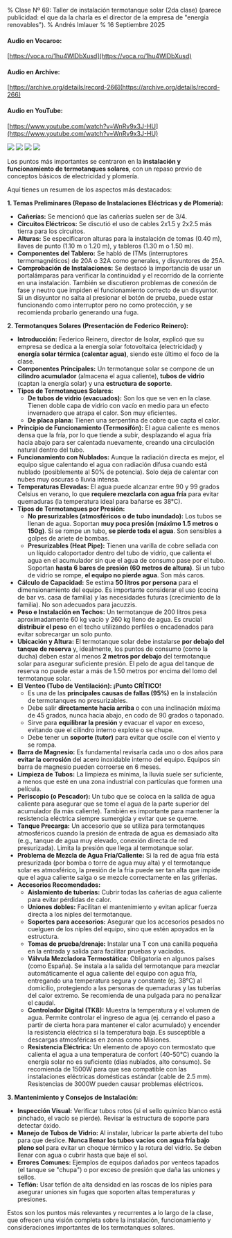 % Clase Nº 69: Taller de instalación termotanque solar (2da clase) (parece publicidad: el que da la charla es el director de la empresa de "energía renovables").
% Andrés Imlauer
% 16 Septiembre 2025

#### Audio en Vocaroo:

[https://voca.ro/1hu4WlDbXusd](https://voca.ro/1hu4WlDbXusd)

#### Audio en Archive:

[https://archive.org/details/record-266](https://archive.org/details/record-266)

#### Audio en YouTube:

[https://www.youtube.com/watch?v=WnRv9x3J-HU](https://www.youtube.com/watch?v=WnRv9x3J-HU)

![](https://blogger.googleusercontent.com/img/b/R29vZ2xl/AVvXsEiAWwCYbVsVUF85Vqyz_V9J058KvatwOlm0Wgl57X_HRSGJEqx_-MZPDbIZFGjHk31SrA_jJad15U2W0HGTufiItiegAZLZo3ErvNtDLTv1r6spkfLTO-ZJlkg-b2eK62G8NBsuw5OHcjggvbV5b_S6eWYHIzBnE2w3O_lwr8tRx2WUfX7d8Sgp5lRjYVE/s4160/IMG_20250916_210217665.jpg)
![](https://blogger.googleusercontent.com/img/b/R29vZ2xl/AVvXsEgCvRwNCWCuFm-Kh0Oe3CY7UyDwK6u0yHs33GO_n-xrwd6sHUAzgt1VQE1px7GCO2IqV_S2uX4KrtmdJyphxJCr2NsGUrWkfNLH79IwyXSQp1uPLbkcT-eNUoGx2sCOlgp2oSdObFfG1iee093muVtNdh1kqeeho6rrlneoEGG9xlRUm3E_kqcQRxze6xc/s4160/IMG_20250916_183821763.jpg)
![](https://blogger.googleusercontent.com/img/b/R29vZ2xl/AVvXsEjCzmC_KRj2c91i80Ggk3_Lugd1f9ALdCF_k2hKFfSK0DfhpLMjNII6bMqT9wRtIdd9sAOsmQ2cEV6vox6mDU7RlH_vdCmY4bBFp0MdefzmQCEHkr1bDw75bPCaWyCu6bX4Hla7zv9PFvYAb2jYwJedHRpGeloBZjp-sgK1Qz6WephKBxbIh3_vozCgI-0/s4160/IMG_20250916_183831711.jpg)
![](https://blogger.googleusercontent.com/img/b/R29vZ2xl/AVvXsEibu2bVA7IwXGkg0px9X-MbeLSOYprcWhGC4_a1BRjtSOE5c6XKXX9SqlDnjd7qMSfYvylO7s019hw2-vb-wte3_e_gUdLZQ75gC_sfqiORQ-zbHdjb9R-w3wDJmbgv2NPqPxvrIZjkTbQF8UvTp-9D4caPqjiW4_-3jiXZFaN-2-rKsznIfnbJx31IfhA/s4160/IMG_20250916_184254831.jpg)

Los puntos más importantes se centraron en la **instalación y funcionamiento de termotanques solares**, con un repaso previo de conceptos básicos de electricidad y plomería.

Aquí tienes un resumen de los aspectos más destacados:

**1. Temas Preliminares (Repaso de Instalaciones Eléctricas y de Plomería):**

*   **Cañerías:** Se mencionó que las cañerías suelen ser de 3/4.
*   **Circuitos Eléctricos:** Se discutió el uso de cables 2x1.5 y 2x2.5 más tierra para los circuitos.
*   **Alturas:** Se especificaron alturas para la instalación de tomas (0.40 m), llaves de punto (1.10 m o 1.20 m), y tableros (1.30 m o 1.50 m).
*   **Componentes del Tablero:** Se habló de ITMs (interruptores termomagnéticos) de 20A o 32A como generales, y disyuntores de 25A.
*   **Comprobación de Instalaciones:** Se destacó la importancia de usar un portalámparas para verificar la continuidad y el recorrido de la corriente en una instalación. También se discutieron problemas de conexión de fase y neutro que impiden el funcionamiento correcto de un disyuntor. Si un disyuntor no salta al presionar el botón de prueba, puede estar funcionando como interruptor pero no como protección, y se recomienda probarlo generando una fuga.

**2. Termotanques Solares (Presentación de Federico Reinero):**

*   **Introducción:** Federico Reinero, director de Isolar, explicó que su empresa se dedica a la energía solar fotovoltaica (electricidad) y **energía solar térmica (calentar agua)**, siendo este último el foco de la clase.
*   **Componentes Principales:** Un termotanque solar se compone de un **cilindro acumulador** (almacena el agua caliente), **tubos de vidrio** (captan la energía solar) y una **estructura de soporte**.
*   **Tipos de Termotanques Solares:**
    *   **De tubos de vidrio (evacuados):** Son los que se ven en la clase. Tienen doble capa de vidrio con vacío en medio para un efecto invernadero que atrapa el calor. Son muy eficientes.
    *   **De placa plana:** Tienen una serpentina de cobre que capta el calor.
*   **Principio de Funcionamiento (Termosifón):** El agua caliente es menos densa que la fría, por lo que tiende a subir, desplazando el agua fría hacia abajo para ser calentada nuevamente, creando una circulación natural dentro del tubo.
*   **Funcionamiento con Nublados:** Aunque la radiación directa es mejor, el equipo sigue calentando el agua con radiación difusa cuando está nublado (posiblemente al 50% de potencia). Solo deja de calentar con nubes muy oscuras o lluvia intensa.
*   **Temperaturas Elevadas:** El agua puede alcanzar entre 90 y 99 grados Celsius en verano, lo que **requiere mezclarla con agua fría** para evitar quemaduras (la temperatura ideal para bañarse es 38°C).
*   **Tipos de Termotanques por Presión:**
    *   **No presurizables (atmosféricos o de tubo inundado):** Los tubos se llenan de agua. Soportan **muy poca presión (máximo 1.5 metros o 150g)**. Si se rompe un tubo, **se pierde toda el agua**. Son sensibles a golpes de ariete de bombas.
    *   **Presurizables (Heat Pipe):** Tienen una varilla de cobre sellada con un líquido caloportador dentro del tubo de vidrio, que calienta el agua en el acumulador sin que el agua de consumo pase por el tubo. Soportan **hasta 6 bares de presión (60 metros de altura)**. Si un tubo de vidrio se rompe, **el equipo no pierde agua**. Son más caros.
*   **Cálculo de Capacidad:** Se estima **50 litros por persona** para el dimensionamiento del equipo. Es importante considerar el uso (cocina de bar vs. casa de familia) y las necesidades futuras (crecimiento de la familia). No son adecuados para jacuzzis.
*   **Peso e Instalación en Techos:** Un termotanque de 200 litros pesa aproximadamente 60 kg vacío y 260 kg lleno de agua. Es crucial **distribuir el peso** en el techo utilizando perfiles o encadenados para evitar sobrecargar un solo punto.
*   **Ubicación y Altura:** El termotanque solar debe instalarse **por debajo del tanque de reserva** y, idealmente, los puntos de consumo (como la ducha) deben estar al menos **2 metros por debajo** del termotanque solar para asegurar suficiente presión. El pelo de agua del tanque de reserva no puede estar a más de 1.50 metros por encima del lomo del termotanque solar.
*   **El Venteo (Tubo de Ventilación): ¡Punto CRÍTICO!**
    *   Es una de las **principales causas de fallas (95%)** en la instalación de termotanques no presurizables.
    *   Debe salir **directamente hacia arriba** o con una inclinación máxima de 45 grados, nunca hacia abajo, en codo de 90 grados o taponado.
    *   Sirve para **equilibrar la presión** y evacuar el vapor en exceso, evitando que el cilindro interno explote o se chupe.
    *   Debe tener un **soporte (tutor)** para evitar que oscile con el viento y se rompa.
*   **Barra de Magnesio:** Es fundamental revisarla cada uno o dos años para **evitar la corrosión** del acero inoxidable interno del equipo. Equipos sin barra de magnesio pueden corroerse en 6 meses.
*   **Limpieza de Tubos:** La limpieza es mínima, la lluvia suele ser suficiente, a menos que esté en una zona industrial con partículas que formen una película.
*   **Periscopio (o Pescador):** Un tubo que se coloca en la salida de agua caliente para asegurar que se tome el agua de la parte superior del acumulador (la más caliente). También es importante para mantener la resistencia eléctrica siempre sumergida y evitar que se queme.
*   **Tanque Precarga:** Un accesorio que se utiliza para termotanques atmosféricos cuando la presión de entrada de agua es demasiado alta (e.g., tanque de agua muy elevado, conexión directa de red presurizada). Limita la presión que llega al termotanque solar.
*   **Problema de Mezcla de Agua Fría/Caliente:** Si la red de agua fría está presurizada (por bomba o torre de agua muy alta) y el termotanque solar es atmosférico, la presión de la fría puede ser tan alta que impide que el agua caliente salga o se mezcle correctamente en las griferías.
*   **Accesorios Recomendados:**
    *   **Aislamiento de tuberías:** Cubrir todas las cañerías de agua caliente para evitar pérdidas de calor.
    *   **Uniones dobles:** Facilitan el mantenimiento y evitan aplicar fuerza directa a los niples del termotanque.
    *   **Soportes para accesorios:** Asegurar que los accesorios pesados no cuelguen de los niples del equipo, sino que estén apoyados en la estructura.
    *   **Tomas de prueba/drenaje:** Instalar una T con una canilla pequeña en la entrada y salida para facilitar pruebas y vaciados.
    *   **Válvula Mezcladora Termostática:** Obligatoria en algunos países (como España). Se instala a la salida del termotanque para mezclar automáticamente el agua caliente del equipo con agua fría, entregando una temperatura segura y constante (ej. 38°C) al domicilio, protegiendo a las personas de quemaduras y las tuberías del calor extremo. Se recomienda de una pulgada para no penalizar el caudal.
    *   **Controlador Digital (TK8):** Muestra la temperatura y el volumen de agua. Permite controlar el ingreso de agua (ej. cerrando el paso a partir de cierta hora para mantener el calor acumulado) y encender la resistencia eléctrica si la temperatura baja. Es susceptible a descargas atmosféricas en zonas como Misiones.
    *   **Resistencia Eléctrica:** Un elemento de apoyo con termostato que calienta el agua a una temperatura de confort (40-50°C) cuando la energía solar no es suficiente (días nublados, alto consumo). Se recomienda de 1500W para que sea compatible con las instalaciones eléctricas domésticas estándar (cable de 2.5 mm). Resistencias de 3000W pueden causar problemas eléctricos.

**3. Mantenimiento y Consejos de Instalación:**

*   **Inspección Visual:** Verificar tubos rotos (si el sello químico blanco está pinchado, el vacío se pierde). Revisar la estructura de soporte para detectar óxido.
*   **Manejo de Tubos de Vidrio:** Al instalar, lubricar la parte abierta del tubo para que deslice. **Nunca llenar los tubos vacíos con agua fría bajo pleno sol** para evitar un choque térmico y la rotura del vidrio. Se deben llenar con agua o cubrir hasta que baje el sol.
*   **Errores Comunes:** Ejemplos de equipos dañados por venteos tapados (el tanque se "chupa") o por exceso de presión que daña las uniones y sellos.
*   **Teflón:** Usar teflón de alta densidad en las roscas de los niples para asegurar uniones sin fugas que soporten altas temperaturas y presiones.

Estos son los puntos más relevantes y recurrentes a lo largo de la clase, que ofrecen una visión completa sobre la instalación, funcionamiento y consideraciones importantes de los termotanques solares.
